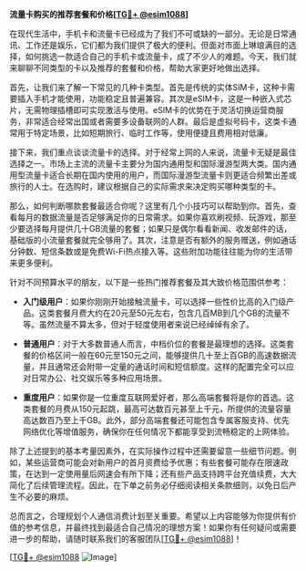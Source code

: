 **流量卡购买的推荐套餐和价格[[TG💪+ @esim1088](https://t.me/s/esim1088)]**

在现代生活中，手机卡和流量卡已经成为了我们不可或缺的一部分。无论是日常通讯、工作还是娱乐，它们都为我们提供了极大的便利。但面对市面上琳琅满目的选择，如何挑选一款适合自己的手机卡或流量卡，成了不少人的难题。今天，我们就来聊聊不同类型的卡以及推荐的套餐和价格，帮助大家更好地做出选择。

首先，让我们来了解一下常见的几种卡类型。首先是传统的实体SIM卡，这种卡需要插入手机才能使用，功能稳定且普遍兼容。其次是eSIM卡，这是一种嵌入式芯片，无需物理插槽即可实现激活与使用。eSIM卡的优势在于灵活切换运营商服务，非常适合经常出国或者需要多设备联网的人群。最后是虚拟号码卡，这类卡通常用于特定场景，比如短期旅行、临时工作等，使用便捷且费用相对低廉。

接下来，我们重点谈谈流量卡的选择。对于经常上网的人来说，流量卡无疑是最佳选择之一。市场上主流的流量卡主要分为国内通用型和国际漫游型两大类。国内通用型流量卡适合长期在国内使用的用户，而国际漫游型流量卡则更适合频繁出差或旅行的人士。在选购时，建议根据自己的实际需求来决定购买哪种类型的卡。

那么，如何判断哪款套餐最适合你呢？这里有几个小技巧可以帮助到你。首先，查看每月的数据流量是否足够满足你的日常需求。如果你喜欢刷视频、玩游戏，那至少要选择每月提供几十GB流量的套餐；如果只是偶尔看看新闻、收发邮件的话，基础版的小流量套餐就完全够用了。其次，注意是否有额外的服务赠送，例如通话分钟数、短信条数或是免费Wi-Fi热点接入等。这些附加功能往往能为你的生活带来更多便利。

针对不同预算水平的朋友，以下是一些热门推荐套餐及其大致价格范围供参考：

- **入门级用户**：如果你刚刚开始接触流量卡，可以选择一些性价比高的入门级产品。这类套餐月费大约在20元至50元左右，包含几百MB到几个GB的流量不等。虽然流量不算太多，但对于轻度使用者来说已经绰绰有余了。
  
- **普通用户**：对于大多数普通人而言，中档价位的套餐是最理想的选择。这类套餐的价格区间一般在60元至150元之间，能够提供几十至上百GB的高速数据流量，并且通常还会附带一定量的通话时间和短信额度。这样的配置完全可以应对日常办公、社交娱乐等多种应用场景。

- **重度用户**：如果你是一位重度互联网爱好者，那么高端套餐将是你的首选。这类套餐的月费从150元起跳，最高可达数百元甚至上千元，所提供的流量容量高达数百乃至上千GB。此外，部分高端套餐还可能包含专属客服支持、优先网络优化等增值服务，确保你在任何情况下都能享受到流畅稳定的上网体验。

除了上述提到的基本考量因素外，在实际操作过程中还需要留意一些细节问题。例如，某些运营商可能会对新用户的首月资费给予优惠；有些套餐可能存在限速政策，在达到一定使用量后网速会有所下降；还有些产品支持跨平台充值续费，大大简化了后续管理流程。因此，在下单之前务必仔细阅读相关条款细则，以免日后产生不必要的麻烦。

总而言之，合理规划个人通信消费计划至关重要。希望以上内容能够为你提供有价值的参考信息，并最终找到最适合自己情况的理想方案！如果你有任何疑问或需要进一步的帮助，请随时联系我们的客服团队[[TG💪+ @esim1088](https://t.me/s/esim1088)]！

[[TG💪+ @esim1088](https://t.me/s/esim1088) ![Image](https://i.postimg.cc/4NQfJmqS/Snipaste-2025-05-13-00-14-12.png)]